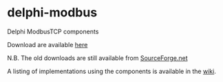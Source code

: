 # delphi-modbus
Delphi ModbusTCP components


Download are available [here](https://github.com/coassoftwaresystems/delphi-modbus/releases)

N.B. The old downloads are still available from [SourceForge.net](http://sourceforge.net/projects/delphimodbus/)


A listing of implementations using the components is available in the [wiki](https://github.com/coassoftwaresystems/delphi-modbus/wiki).
